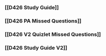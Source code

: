 ### [[D426 Study Guide]]

### [[D426 PA Missed Questions]]

### [[D426 V2 Quizlet Missed Questions]]

### [[D426 Study Guide V2]]
